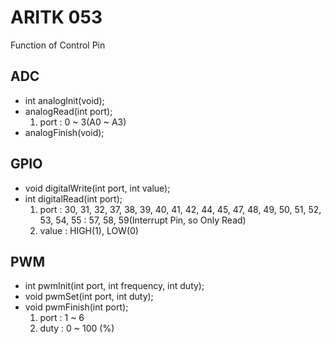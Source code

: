 # ARITK 053
Function of Control Pin

## ADC
 - int analogInit(void);
 - analogRead(int port);
    1. port : 0 ~ 3(A0 ~ A3)
 - analogFinish(void);

## GPIO
 - void digitalWrite(int port, int value);
 - int digitalRead(int port);
    1. port : 30, 31, 32, 37, 38, 39, 40, 41, 42, 44, 45, 47, 48, 49, 50, 51, 52, 53, 54, 55
            : 57, 58, 59(Interrupt Pin, so Only Read)
    2. value : HIGH(1), LOW(0)

## PWM
 - int pwmInit(int port, int frequency, int duty);
 - void pwmSet(int port, int duty);
 - void pwmFinish(int port);
    1. port : 1 ~ 6
    2. duty : 0 ~ 100 (%)

